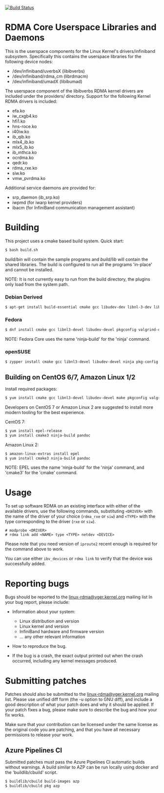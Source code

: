 [![Build Status](https://dev.azure.com/ucfconsort/rdma-core/_apis/build/status/linux-rdma.rdma-core?branchName=master)](https://dev.azure.com/ucfconsort/rdma-core/_build/latest?definitionId=2&branchName=master)

# RDMA Core Userspace Libraries and Daemons

This is the userspace components for the Linux Kernel's drivers/infiniband
subsystem. Specifically this contains the userspace libraries for the
following device nodes:

 - /dev/infiniband/uverbsX (libibverbs)
 - /dev/infiniband/rdma_cm (librdmacm)
 - /dev/infiniband/umadX (libibumad)

The userspace component of the libibverbs RDMA kernel drivers are included
under the providers/ directory. Support for the following Kernel RDMA drivers
is included:

 - efa.ko
 - iw_cxgb4.ko
 - hfi1.ko
 - hns-roce.ko
 - i40iw.ko
 - ib_qib.ko
 - mlx4_ib.ko
 - mlx5_ib.ko
 - ib_mthca.ko
 - ocrdma.ko
 - qedr.ko
 - rdma_rxe.ko
 - siw.ko
 - vmw_pvrdma.ko

Additional service daemons are provided for:
 - srp_daemon (ib_srp.ko)
 - iwpmd (for iwarp kernel providers)
 - ibacm (for InfiniBand communication management assistant)

# Building

This project uses a cmake based build system. Quick start:

```sh
$ bash build.sh
```

*build/bin* will contain the sample programs and *build/lib* will contain the
shared libraries. The build is configured to run all the programs 'in-place'
and cannot be installed.

NOTE: It is not currently easy to run from the build directory, the plugins
only load from the system path.

### Debian Derived

```sh
$ apt-get install build-essential cmake gcc libudev-dev libnl-3-dev libnl-route-3-dev ninja-build pkg-config valgrind python3-dev cython3 python3-docutils pandoc
```

### Fedora

```sh
$ dnf install cmake gcc libnl3-devel libudev-devel pkgconfig valgrind-devel ninja-build python3-devel python3-Cython python3-docutils pandoc
```

NOTE: Fedora Core uses the name 'ninja-build' for the 'ninja' command.

### openSUSE

```sh
$ zypper install cmake gcc libnl3-devel libudev-devel ninja pkg-config valgrind-devel python3-devel python3-Cython python3-docutils pandoc
```

## Building on CentOS 6/7, Amazon Linux 1/2

Install required packages:

```sh
$ yum install cmake gcc libnl3-devel libudev-devel make pkgconfig valgrind-devel
```

Developers on CentOS 7 or Amazon Linux 2 are suggested to install more modern
tooling for the best experience.

CentOS 7:

```sh
$ yum install epel-release
$ yum install cmake3 ninja-build pandoc
```

Amazon Linux 2:

```sh
$ amazon-linux-extras install epel
$ yum install cmake3 ninja-build pandoc
```

NOTE: EPEL uses the name 'ninja-build' for the 'ninja' command, and 'cmake3'
for the 'cmake' command.

# Usage

To set up software RDMA on an existing interface with either of the available
drivers, use the following commands, substituting `<DRIVER>` with the name of
the driver of your choice (`rdma_rxe` or `siw`) and `<TYPE>` with the type
corresponding to the driver (`rxe` or `siw`).

```
# modprobe <DRIVER>
# rdma link add <NAME> type <TYPE> netdev <DEVICE>
```

Please note that you need version of `iproute2` recent enough is required for the
command above to work.

You can use either `ibv_devices` or `rdma link` to verify that the device was
successfully added.

# Reporting bugs

Bugs should be reported to the <linux-rdma@vger.kernel.org> mailing list
In your bug report, please include:

 * Information about your system:
   - Linux distribution and version
   - Linux kernel and version
   - InfiniBand hardware and firmware version
   - ... any other relevant information

 * How to reproduce the bug.

 * If the bug is a crash, the exact output printed out when the crash
   occurred, including any kernel messages produced.

# Submitting patches

Patches should also be submitted to the <linux-rdma@vger.kernel.org>
mailing list.  Please use unified diff form (the -u option to GNU diff),
and include a good description of what your patch does and why it should
be applied.  If your patch fixes a bug, please make sure to describe the
bug and how your fix works.

Make sure that your contribution can be licensed under the same
license as the original code you are patching, and that you have all
necessary permissions to release your work.

## Azure Pipelines CI

Submitted patches must pass the Azure Pipelines CI automatic builds without
warnings.  A build similar to AZP can be run locally using docker and the
'buildlib/cbuild' script.

```sh
$ buildlib/cbuild build-images azp
$ buildlib/cbuild pkg azp
```
